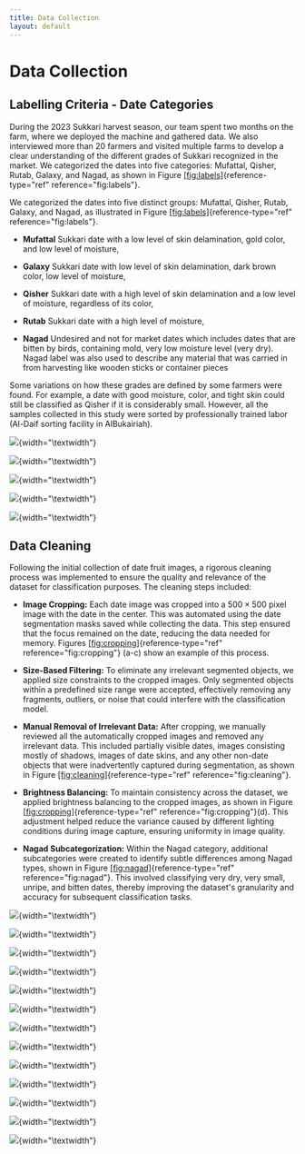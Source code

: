 ```yaml
---
title: Data Collection
layout: default
---
```


# Data Collection

## Labelling Criteria - Date Categories

During the 2023 Sukkari harvest season, our team spent two months on the
farm, where we deployed the machine and gathered data. We also
interviewed more than 20 farmers and visited multiple farms to develop a
clear understanding of the different grades of Sukkari recognized in the
market. We categorized the dates into five categories: Mufattal, Qisher,
Rutab, Galaxy, and Nagad, as shown in Figure
[\[fig:labels\]](#fig:labels){reference-type="ref"
reference="fig:labels"}.

We categorized the dates into five distinct groups: Mufattal, Qisher,
Rutab, Galaxy, and Nagad, as illustrated in Figure
[\[fig:labels\]](#fig:labels){reference-type="ref"
reference="fig:labels"}.

-   **Mufattal** Sukkari date with a low level of skin delamination,
    gold color, and low level of moisture,

-   **Galaxy** Sukkari date with low level of skin delamination, dark
    brown color, low level of moisture,

-   **Qisher** Sukkari date with a high level of skin delamination and a
    low level of moisture, regardless of its color,

-   **Rutab** Sukkari date with a high level of moisture,

-   **Nagad** Undesired and not for market dates which includes dates
    that are bitten by birds, containing mold, very low moisture level
    (very dry). Nagad label was also used to describe any material that
    was carried in from harvesting like wooden sticks or container
    pieces

Some variations on how these grades are defined by some farmers were
found. For example, a date with good moisture, color, and tight skin
could still be classified as Qisher if it is considerably small.
However, all the samples collected in this study were sorted by
professionally trained labor (Al-Daif sorting facility in AlBukairiah).

![](Mufattal.png){width="\\textwidth"}

![](Qisher.png){width="\\textwidth"}

![](Rutab.png){width="\\textwidth"}

![](Galaxy.png){width="\\textwidth"}

![](Nagad.png){width="\\textwidth"}

## Data Cleaning

Following the initial collection of date fruit images, a rigorous
cleaning process was implemented to ensure the quality and relevance of
the dataset for classification purposes. The cleaning steps included:

-   **Image Cropping:** Each date image was cropped into a
    $500\times 500$ pixel image with the date in the center. This was
    automated using the date segmentation masks saved while collecting
    the data. This step ensured that the focus remained on the date,
    reducing the data needed for memory. Figures
    [\[fig:cropping\]](#fig:cropping){reference-type="ref"
    reference="fig:cropping"} (a-c) show an example of this process.

-   **Size-Based Filtering:** To eliminate any irrelevant segmented
    objects, we applied size constraints to the cropped images. Only
    segmented objects within a predefined size range were accepted,
    effectively removing any fragments, outliers, or noise that could
    interfere with the classification model.

-   **Manual Removal of Irrelevant Data:** After cropping, we manually
    reviewed all the automatically cropped images and removed any
    irrelevant data. This included partially visible dates, images
    consisting mostly of shadows, images of date skins, and any other
    non-date objects that were inadvertently captured during
    segmentation, as shown in Figure
    [\[fig:cleaning\]](#fig:cleaning){reference-type="ref"
    reference="fig:cleaning"}.

-   **Brightness Balancing:** To maintain consistency across the
    dataset, we applied brightness balancing to the cropped images, as
    shown in Figure
    [\[fig:cropping\]](#fig:cropping){reference-type="ref"
    reference="fig:cropping"}(d). This adjustment helped reduce the
    variance caused by different lighting conditions during image
    capture, ensuring uniformity in image quality.

-   **Nagad Subcategorization:** Within the Nagad category, additional
    subcategories were created to identify subtle differences among
    Nagad types, shown in Figure
    [\[fig:nagad\]](#fig:nagad){reference-type="ref"
    reference="fig:nagad"}. This involved classifying very dry, very
    small, unripe, and bitten dates, thereby improving the dataset's
    granularity and accuracy for subsequent classification tasks.

![](images/mask_0014_box.png){width="\\textwidth"}

![](images/bgrimg_0014_box.png){width="\\textwidth"}

![](images/CR_DateImage_bgrimg_0014.png){width="\\textwidth"}

![](images/WB_DateImage_bgrimg_0014.png){width="\\textwidth"}

![](images/clean_1.png){width="\\textwidth"}

![](images/clean_2.png){width="\\textwidth"}

![](images/clean_3.png){width="\\textwidth"}

![](images/clean_4.png){width="\\textwidth"}

![](images/clean_5.png){width="\\textwidth"}

![](images/nagad_bitten.png){width="\\textwidth"}

![](images/nagad_2.png){width="\\textwidth"}

![](images/nagad_notripe.png){width="\\textwidth"}

![](images/nagad_small.png){width="\\textwidth"}
